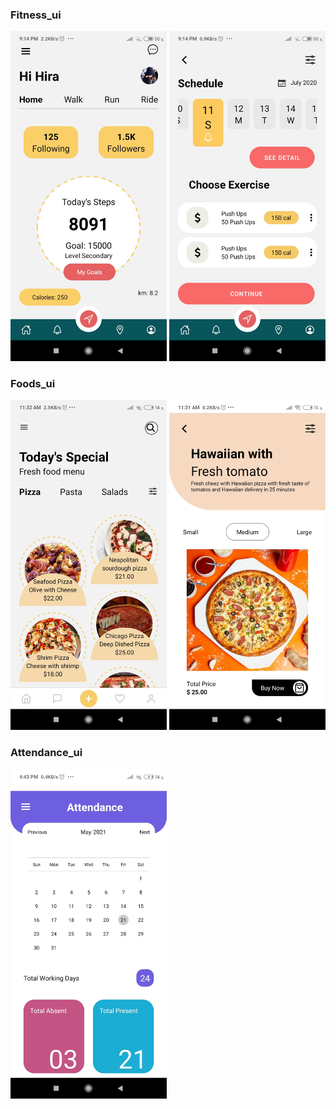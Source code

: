 ### Fitness_ui

<img src= "Screenshots/Screenshot_fitness.jpg" width="250px">
<img src= "Screenshots/Screenshot_fitness2.jpg" width="250px">

### Foods_ui

<img src= "Screenshots/Screenshot_foods.jpg" width="250px">
<img src= "Screenshots/Screenshot_food.jpg" width="250px">

### Attendance_ui

<img src= "Screenshots/Screenshot_attendance.jpg" width="250px">
